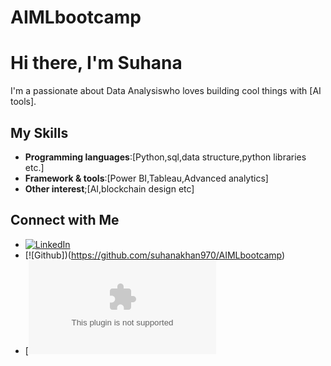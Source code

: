 # AIMLbootcamp
# Hi there, I'm Suhana 

I'm a passionate about Data Analysiswho loves building cool things with [AI tools].

## My Skills
- **Programming languages**:[Python,sql,data structure,python libraries etc.]
- **Framework & tools**:[Power BI,Tableau,Advanced analytics]
- **Other interest**;[AI,blockchain design etc]


## Connect with Me

- [![LinkedIn](https://img.shields.io/badge/LinkedIn-blue?style=for-the-badge&logo=linkedin)](https://linkedin.com/in/YOURUSERNAME)
- [![Github])(https://github.com/suhanakhan970/AIMLbootcamp)
- [![Email](suhanakhan.76767@gmail.com)


